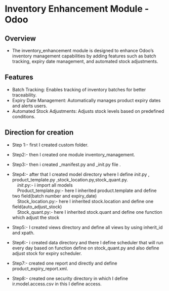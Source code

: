# Inventory Enhancement Module - Odoo

## Overview

- The inventory_enhancement module is designed to enhance Odoo’s inventory management capabilities by adding features such as batch tracking, expiry date management, and automated stock adjustments.

## Features

-  Batch Tracking: Enables tracking of inventory batches for better traceability.
-  Expiry Date Management: Automatically manages product expiry dates and alerts users.
-  Automated Stock Adjustments: Adjusts stock levels based on predefined conditions.

## Direction for creation

- Step 1:- first I created custom folder.
- Step2:- then I created one module inventory_management.
- Step3:- then i created _manifest.py and __init_.py file .
- Step4:- after that I created model directory where I define _init_.py , product_template.py ,stock_location.py,stock_quant.py.  
     &nbsp;&nbsp;&nbsp;   _init_.py:- i import all models  
     &nbsp;&nbsp;&nbsp;   Product_template.py:- here I inherited product.template and define two field(batch number and expiry_date)  
      &nbsp;&nbsp;&nbsp;    Stock_location.py:- here I inherited stock.location and define one field(auto_adjust_stock)  
      &nbsp;&nbsp;&nbsp;   Stock_quant.py:- here I inherited stock.quant and define one function which adjust the stock   

- Step5:- I created views directory and define all views by using inherit_id and xpath.
- Step6:- i created data directory and there I define scheduler that will run every day based on function define on stock_quant.py and also define adjust stock for expiry scheduler.
- Step7:- created one report and directly and define product_expiry_report.xml.
- Step8:- created one security directory in which I define ir.model.access.csv in this I define access.
  
